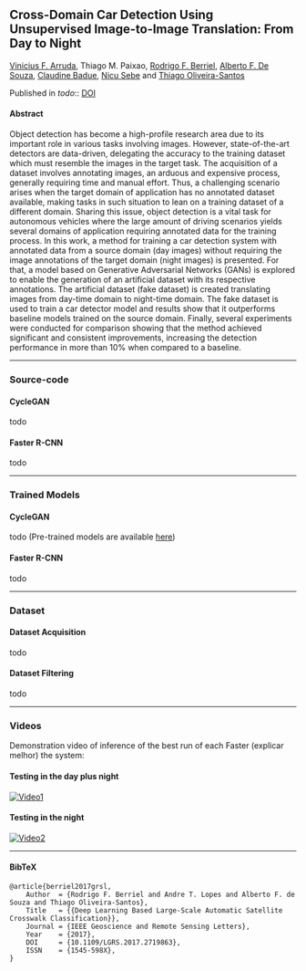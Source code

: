 ## Cross-Domain Car Detection Using Unsupervised Image-to-Image Translation: From Day to Night

[Vinicius F. Arruda](viniciusarruda.github.io), Thiago M. Paixao, [Rodrigo F. Berriel](http://rodrigoberriel.com), [Alberto F. De Souza](https://inf.ufes.br/~alberto), [Claudine Badue](https://www.inf.ufes.br/~claudine/), [Nicu Sebe](http://disi.unitn.it/~sebe/) and [Thiago Oliveira-Santos](https://www.inf.ufes.br/~todsantos/home)

Published in *todo*:: [DOI](https://www.google.com/)

#### Abstract

Object detection has become a high-profile research area due to its important role in various tasks involving images. However, state-of-the-art detectors are data-driven, delegating the accuracy to the training dataset which must resemble the images in the target task. The acquisition of a dataset involves annotating images, an arduous and expensive process, generally requiring time and manual effort. Thus, a challenging scenario arises when the target domain of application has no annotated dataset available, making tasks in such situation to lean on a training dataset of a different domain.
Sharing this issue, object detection is a vital task for autonomous vehicles where the large amount of driving scenarios yields several domains of application requiring annotated data for the training process.
In this work, a method for training a car detection system with annotated data from a source domain (day images) without requiring the image annotations of the target domain (night images) is presented. 
For that, a model based on Generative Adversarial Networks (GANs) is explored to enable the generation of an artificial dataset with its respective annotations. The artificial dataset (fake dataset) is created translating images from day-time domain to night-time domain. The fake dataset is used to train a car detector model and results show that it outperforms baseline models trained on the source domain. Finally, several experiments were conducted for comparison showing that the method achieved significant and consistent improvements, increasing the detection performance in more than 10\% when compared to a baseline.

---

### Source-code

#### CycleGAN

todo

#### Faster R-CNN

todo

---

### Trained Models

#### CycleGAN

todo (Pre-trained models are available [here](www.google.com))

#### Faster R-CNN

todo

---

### Dataset

#### Dataset Acquisition

todo

#### Dataset Filtering

todo

---

### Videos

Demonstration video of inference of the best run of each Faster (explicar melhor) the system:

#### Testing in the day plus night

[![Video1](https://github.com/rodrigoberriel/ego-lane-analysis-system/blob/master/images/thumb-video-1.png)](https://youtu.be/NPU9tiyA8vw)

#### Testing in the night

[![Video2](https://github.com/rodrigoberriel/ego-lane-analysis-system/blob/master/images/thumb-video-2.png)](https://youtu.be/R5wdPJ4ZI5M)

---

#### BibTeX

    @article{berriel2017grsl,
        Author  = {Rodrigo F. Berriel and Andre T. Lopes and Alberto F. de Souza and Thiago Oliveira-Santos},
        Title   = {{Deep Learning Based Large-Scale Automatic Satellite Crosswalk Classification}},
        Journal = {IEEE Geoscience and Remote Sensing Letters},
        Year    = {2017},
        DOI     = {10.1109/LGRS.2017.2719863},
        ISSN    = {1545-598X},
    }

